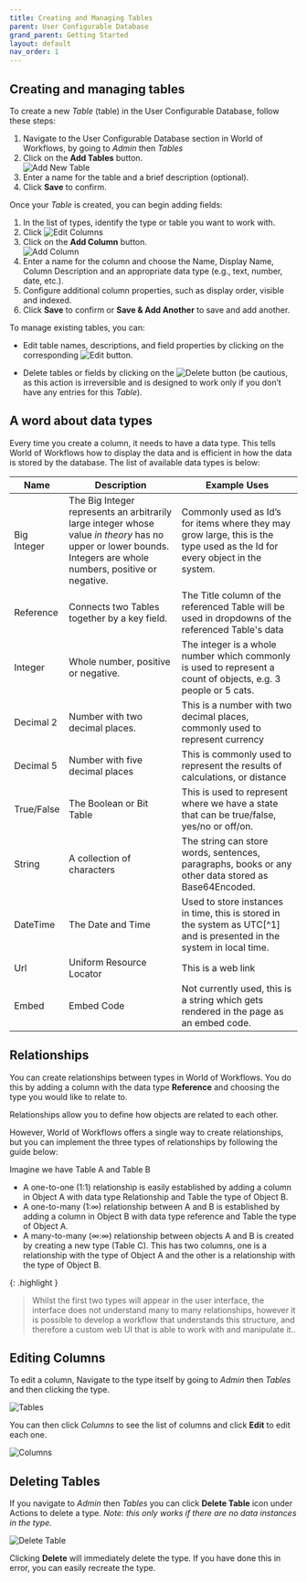 ```yaml
---
title: Creating and Managing Tables
parent: User Configurable Database
grand_parent: Getting Started
layout: default
nav_order: 1
---
```


## Creating and managing tables

To create a new *Table* (table) in the User Configurable Database, follow these steps:

1.  Navigate to the User Configurable Database section in World of Workflows, by going to *Admin* then *Tables*
2.  Click on the **Add Tables** button.<br>
    ![Add New Table](../images/05a_image.png)
3.  Enter a name for the table and a brief description (optional).
4.  Click **Save** to confirm.

Once your *Table* is created, you can begin adding fields:

1.  In the list of types, identify the type or table you want to work with.
2.  Click ![Edit Columns](../images/05a_image-1.png)
3.  Click on the **Add Column** button.<br>
    ![Add Column](../images/05a_image-2.png)
4.  Enter a name for the column and choose the Name, Display Name, Column Description and an appropriate data type (e.g., text, number, date, etc.).
5.  Configure additional column properties, such as display order, visible and indexed.
6.  Click **Save** to confirm or **Save & Add Another** to save and add another.

To manage existing tables, you can:

- Edit table names, descriptions, and field properties by clicking on the corresponding ![Edit](../images/05a_image-3.png) button.

- Delete tables or fields by clicking on the ![Delete](../images/05a_image-4.png) button (be cautious, as this action is irreversible and is designed to work only if you don’t have any entries for this *Table*).

## A word about data types

Every time you create a column, it needs to have a data type. This tells World of Workflows how to display the data and is efficient in how the data is stored by the database. The list of available data types is below:

| Name        | Description                                                                                                                                                     | Example Uses                                                                                                               |
|-------------|-----------------------------------------------------------------------------------------------------------------------------------------------------------------|----------------------------------------------------------------------------------------------------------------------------|
| Big Integer | The Big Integer represents an arbitrarily large integer whose value *in theory* has no upper or lower bounds. Integers are whole numbers, positive or negative. | Commonly used as Id’s for items where they may grow large, this is the type used as the Id for every object in the system. |
| Reference | Connects two Tables together by a key field.|The Title column of the referenced Table will be used in dropdowns of the referenced Table's data|
| Integer     | Whole number, positive or negative.                                                                                                                             | The integer is a whole number which commonly is used to represent a count of objects, e.g. 3 people or 5 cats.             |
| Decimal 2   | Number with two decimal places.                                                                                                                                 | This is a number with two decimal places, commonly used to represent currency                                              |
| Decimal 5   | Number with five decimal places                                                                                                                                 | This is commonly used to represent the results of calculations, or distance                                                |
| True/False  | The Boolean or Bit Table                                                                                                                                         | This is used to represent where we have a state that can be true/false, yes/no or off/on.                                  |
| String      | A collection of characters                                                                                                                                      | The string can store words, sentences, paragraphs, books or any other data stored as Base64Encoded.                        |
| DateTime    | The Date and Time                                                                                                                                               | Used to store instances in time, this is stored in the system as UTC[^1] and is presented in the system in local time.     |
| Url         | Uniform Resource Locator                                                                                                                                        | This is a web link                                                                                                         |
| Embed       | Embed Code                                                                                                                                                      | Not currently used, this is a string which gets rendered in the page as an embed code.                                     |

## Relationships

You can create relationships between types in World of Workflows. You do this by adding a column with the data type **Reference** and choosing the type you would like to relate to.

Relationships allow you to define how objects are related to each other.

However, World of Workflows offers a single way to create relationships, but you can implement the three types of relationships by following the guide below:

Imagine we have Table A and Table B

- A one-to-one (1:1) relationship is easily established by adding a column in Object A with data type Relationship and Table the type of Object B.
- A one-to-many (1:∞) relationship between A and B is established by adding a column in Object B with data type reference and Table the type of Object A.
- A many-to-many (∞:∞) relationship between objects A and B is created by creating a new type (Table C). This has two columns, one is a relationship with the type of Object A and the other is a relationship with the type of Object B.

{: .highlight }
> Whilst the first two types will appear in the user interface, the interface does not understand many to many relationships, however it is possible to develop a workflow that understands this structure, and therefore a custom web UI that is able to work with and manipulate it..

## Editing Columns

To edit a column, Navigate to the type itself by going to *Admin* then *Tables* and then clicking the type.

![Tables](../images/05a_image13.png)

You can then click *Columns* to see the list of columns and click **Edit** to edit each one.

![Columns](../images/05a_image14.png)

## Deleting Tables

If you navigate to *Admin* then *Tables* you can click **Delete Table** icon under Actions to delete a type. *Note: this only works if there are no data instances in the type.*

![Delete Table](../images/05a_image15.png)

Clicking **Delete** will immediately delete the type. If you have done this in error, you can easily recreate the type.
